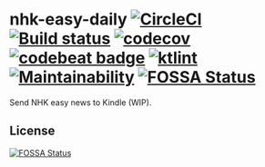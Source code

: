 # nhk-easy-daily [![CircleCI](https://circleci.com/gh/Frederick-S/nhk-easy-daily.svg?style=shield)](https://circleci.com/gh/Frederick-S/nhk-easy-daily) [![Build status](https://ci.appveyor.com/api/projects/status/i110dy5pv06etrja/branch/master?svg=true)](https://ci.appveyor.com/project/Frederick-S/nhk-easy-daily/branch/master) [![codecov](https://codecov.io/gh/Frederick-S/nhk-easy-daily/branch/master/graph/badge.svg)](https://codecov.io/gh/Frederick-S/nhk-easy-daily) [![codebeat badge](https://codebeat.co/badges/6495a26e-d97f-4e54-9cb9-92e9332f6413)](https://codebeat.co/projects/github-com-frederick-s-nhk-easy-daily-master) [![ktlint](https://img.shields.io/badge/code%20style-%E2%9D%A4-FF4081.svg)](https://ktlint.github.io/) [![Maintainability](https://api.codeclimate.com/v1/badges/f678f3215e4758e0457f/maintainability)](https://codeclimate.com/github/Frederick-S/nhk-easy-daily/maintainability) [![FOSSA Status](https://app.fossa.io/api/projects/git%2Bgithub.com%2FFrederick-S%2Fnhk-easy-daily.svg?type=shield)](https://app.fossa.io/projects/git%2Bgithub.com%2FFrederick-S%2Fnhk-easy-daily?ref=badge_shield)

Send NHK easy news to Kindle (WIP).

## License
[![FOSSA Status](https://app.fossa.io/api/projects/git%2Bgithub.com%2FFrederick-S%2Fnhk-easy-daily.svg?type=large)](https://app.fossa.io/projects/git%2Bgithub.com%2FFrederick-S%2Fnhk-easy-daily?ref=badge_large)
